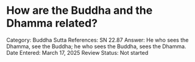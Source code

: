 # How are the Buddha and the Dhamma related?

Category: Buddha
Sutta References: SN 22.87
Answer: He who sees the Dhamma, see the Buddha; he who sees the Buddha, sees the Dhamma.
Date Entered: March 17, 2025
Review Status: Not started